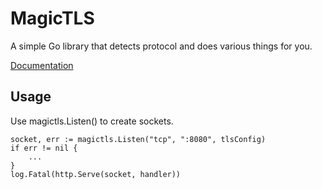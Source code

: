 # MagicTLS

A simple Go library that detects protocol and does various things for you.

[Documentation](https://godoc.org/github.com/MagicalTux/magictls)

## Usage

Use magictls.Listen() to create sockets.

	socket, err := magictls.Listen("tcp", ":8080", tlsConfig)
	if err != nil {
		...
	}
	log.Fatal(http.Serve(socket, handler))


